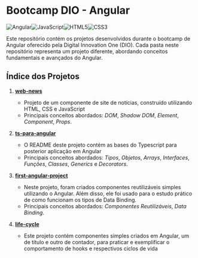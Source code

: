 # Bootcamp DIO - Angular

![Angular](https://img.shields.io/badge/angular-%23DD0031.svg?style=for-the-badge&logo=angular&logoColor=white)![JavaScript](https://img.shields.io/badge/javascript-%23323330.svg?style=for-the-badge&logo=javascript&logoColor=%23F7DF1E)![HTML5](https://img.shields.io/badge/html5-%23E34F26.svg?style=for-the-badge&logo=html5&logoColor=white)![CSS3](https://img.shields.io/badge/css3-%231572B6.svg?style=for-the-badge&logo=css3&logoColor=white)

Este repositório contém os projetos desenvolvidos durante o bootcamp de Angular oferecido pela Digital Innovation One (DIO). Cada pasta neste repositório representa um projeto diferente, abordando conceitos fundamentais e avançados do Angular.

## Índice dos Projetos

1. **[web-news](./web-news)**
   - Projeto de um componente de site de notícias, construído utilizando HTML, CSS e JavaScript
   - Principais conceitos abordados: *DOM*, *Shadow DOM*, *Element*, *Component*, *Props*.
   
2. **[ts-para-angular](./ts-para-angular)**
   - O README deste projeto contém as bases do Typescript para posterior aplicação em Angular
   - Principais conceitos abordados: *Tipos*, *Objetos*, *Arrays*, *Interfaces*, *Funções*, *Classes*, *Generics* e *Decorators*.

3. **[first-angular-project](./first-angular-project)**
   - Neste projeto, foram criados componentes reutilizáveis simples utilizando o Angular. Além disso, ele foi usado para o estudo prático de como funcionam os tipos de Data Binding. 
   - Principais conceitos abordados: *Componentes Reutilizáveis*, *Data Binding*.

4. **[life-cycle](./life-cycle)**
   - Este projeto contém componentes simples criados em Angular, um de título e outro de contador, para praticar e exemplificar o comportamento de hooks e respectivos ciclos de vida